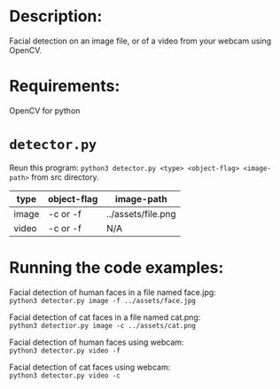 # Description:  
Facial detection on an image file, or of a video from your webcam using OpenCV.

# Requirements:
OpenCV for python  

# `detector.py`  
Reun this program: `python3 detector.py <type> <object-flag> <image-path>` from src directory.  

type | object-flag | image-path 
------------- | ------------- | -------------
image | -c or -f | ../assets/file.png
video | -c or -f | N/A

# Running the code examples:
Facial detection of human faces in a file named face.jpg:  
`python3 detector.py image -f ../assets/face.jpg`  

Facial detection of cat faces in a file named cat.png:  
`python3 detectior.py image -c ../assets/cat.png`  

Facial detection of human faces using webcam:  
`python3 detector.py video -f` 

Facial detection of cat faces using webcam:  
`python3 detector.py video -c` 
